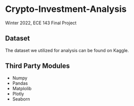 # Crypto-Investment-Analysis
Winter 2022, ECE 143 Final Project

## Dataset

The dataset we utilized for analysis can be found on Kaggle.

## Third Party Modules
+ Numpy
+ Pandas
+ Matplolib
+ Plotly
+ Seaborn
